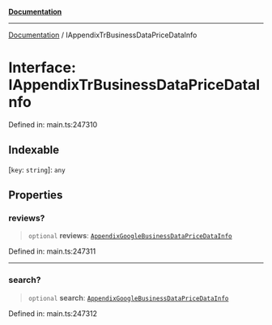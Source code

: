 [**Documentation**](../README.md)

***

[Documentation](../README.md) / IAppendixTrBusinessDataPriceDataInfo

# Interface: IAppendixTrBusinessDataPriceDataInfo

Defined in: main.ts:247310

## Indexable

\[`key`: `string`\]: `any`

## Properties

### reviews?

> `optional` **reviews**: [`AppendixGoogleBusinessDataPriceDataInfo`](../classes/AppendixGoogleBusinessDataPriceDataInfo.md)

Defined in: main.ts:247311

***

### search?

> `optional` **search**: [`AppendixGoogleBusinessDataPriceDataInfo`](../classes/AppendixGoogleBusinessDataPriceDataInfo.md)

Defined in: main.ts:247312
